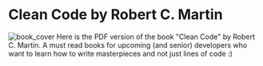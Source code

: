 # Clean Code by Robert C. Martin
![book_cover](https://i.imgur.com/qhU4YBW.png)
Here is the PDF version of the book "Clean Code" by Robert C. Martin. A must read books for upcoming (and senior) developers who want to learn how to write masterpieces and not just lines of code :)
